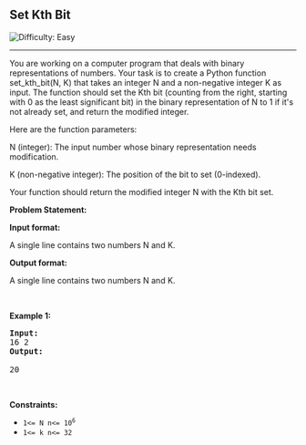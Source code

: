 <h2>Set Kth Bit</h2> <img src='https://img.shields.io/badge/Difficulty-Easy-brightgreen' alt='Difficulty: Easy' /><hr>
<p>
  You are working on a computer program that deals with binary representations of numbers. Your task is to create a Python function set_kth_bit(N, K) that takes an integer N and a non-negative integer K as input. The function should set the Kth bit (counting from the right, starting with 0 as the least significant bit) in the binary representation of N to 1 if it's not already set, and return the modified integer.

Here are the function parameters:

N (integer): The input number whose binary representation needs modification.

K (non-negative integer): The position of the bit to set (0-indexed).

Your function should return the modified integer N with the Kth bit set.
</p>
<strong>Problem Statement:</strong>
<p></p>
<strong>Input format:</strong>
<p>A single line contains two numbers N and K.</p>
<strong>Output format:</strong>
<p>A single line contains two numbers N and K.</p>
<p>&nbsp;</p>
<p><strong class="example">Example 1:</strong></p>

<pre>
<strong>Input:</strong> 
16 2
<strong>Output:</strong>

20
</pre>

<p>&nbsp;</p>
<p><strong>Constraints:</strong></p>

<ul>
	<li><code>1<= N n<= 10<sup>6</sup></code></li>
	<li><code>1<= k n<= 32</code></li>
</ul>

<p>&nbsp;</p>
